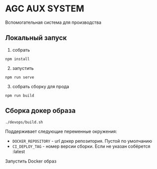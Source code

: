# AGC AUX SYSTEM

Вспомогательная система для производства

## Локальный запуск

1) собрать
```
npm install
```
2) запустить
```
npm run serve
```
3) собрать сборку для прода
```
npm run build
```

## Сборка докер образа
```bash
./devops/build.sh
```
Поддерживает следующие переменные окружения:
* `DOCKER_REPOSITORY` - url докер репозитория. Пустой по умолчанию
* `CI_DEPLOY_TAG` - номер версии сборки. Если не указан собёрется :latest

Запустить Docker образ

```

```
